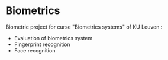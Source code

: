 # Biometrics

Biometric project for curse "Biometrics systems" of KU Leuven :
  * Evaluation of biometrics system
  * Fingerprint recognition
  * Face recognition
